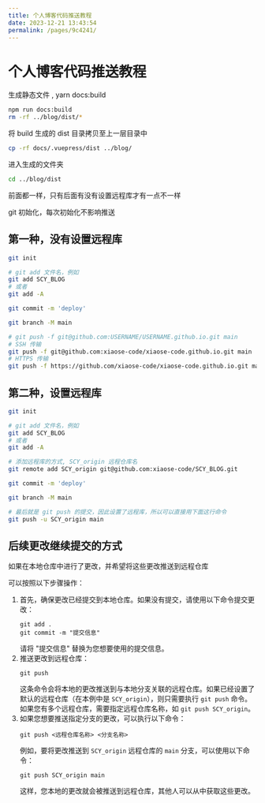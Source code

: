 ```yaml
---
title: 个人博客代码推送教程
date: 2023-12-21 13:43:54
permalink: /pages/9c4241/
---
```

# 个人博客代码推送教程

生成静态文件 , yarn docs:build

```bash
npm run docs:build
rm -rf ../blog/dist/*
```

将 build 生成的 dist 目录拷贝至上一层目录中

```bash
cp -rf docs/.vuepress/dist ../blog/
```

进入生成的文件夹

```bash
cd ../blog/dist
```

前面都一样，只有后面有没有设置远程库才有一点不一样

git 初始化，每次初始化不影响推送

## 第一种，没有设置远程库

```bash
git init

# git add 文件名，例如
git add SCY_BLOG
# 或者
git add -A

git commit -m 'deploy'

git branch -M main

# git push -f git@github.com:USERNAME/USERNAME.github.io.git main
# SSH 传输
git push -f git@github.com:xiaose-code/xiaose-code.github.io.git main
# HTTPS 传输
git push -f https://github.com/xiaose-code/xiaose-code.github.io.git main
```

## 第二种，设置远程库

```bash
git init

# git add 文件名，例如
git add SCY_BLOG
# 或者
git add -A

# 添加远程库的方式, SCY_origin 远程仓库名
git remote add SCY_origin git@github.com:xiaose-code/SCY_BLOG.git

git commit -m 'deploy'

git branch -M main

# 最后就是 git push 的提交，因此设置了远程库，所以可以直接用下面这行命令
git push -u SCY_origin main
```

## 后续更改继续提交的方式

如果在本地仓库中进行了更改，并希望将这些更改推送到远程仓库

可以按照以下步骤操作：

1. 首先，确保更改已经提交到本地仓库。如果没有提交，请使用以下命令提交更改：
   ```
   git add .
   git commit -m "提交信息"
   ```
   请将 "提交信息" 替换为您想要使用的提交信息。
2. 推送更改到远程仓库：
   ```
   git push
   ```
   这条命令会将本地的更改推送到与本地分支关联的远程仓库。如果已经设置了默认的远程仓库（在本例中是 `SCY_origin`），则只需要执行 `git push` 命令。如果您有多个远程仓库，需要指定远程仓库名称，如 `git push SCY_origin`。
3. 如果您想要推送指定分支的更改，可以执行以下命令：
   ```
   git push <远程仓库名称> <分支名称>
   ```
   例如，要将更改推送到 `SCY_origin` 远程仓库的 `main` 分支，可以使用以下命令：
   ```
   git push SCY_origin main
   ```
   这样，您本地的更改就会被推送到远程仓库，其他人可以从中获取这些更改。
